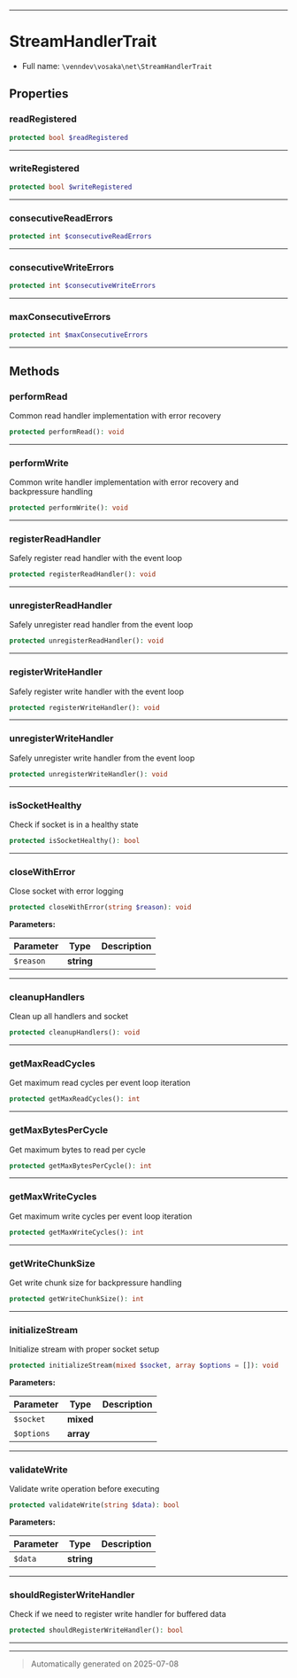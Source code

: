 ***

# StreamHandlerTrait





* Full name: `\venndev\vosaka\net\StreamHandlerTrait`



## Properties


### readRegistered



```php
protected bool $readRegistered
```






***

### writeRegistered



```php
protected bool $writeRegistered
```






***

### consecutiveReadErrors



```php
protected int $consecutiveReadErrors
```






***

### consecutiveWriteErrors



```php
protected int $consecutiveWriteErrors
```






***

### maxConsecutiveErrors



```php
protected int $maxConsecutiveErrors
```






***

## Methods


### performRead

Common read handler implementation with error recovery

```php
protected performRead(): void
```












***

### performWrite

Common write handler implementation with error recovery and backpressure handling

```php
protected performWrite(): void
```












***

### registerReadHandler

Safely register read handler with the event loop

```php
protected registerReadHandler(): void
```












***

### unregisterReadHandler

Safely unregister read handler from the event loop

```php
protected unregisterReadHandler(): void
```












***

### registerWriteHandler

Safely register write handler with the event loop

```php
protected registerWriteHandler(): void
```












***

### unregisterWriteHandler

Safely unregister write handler from the event loop

```php
protected unregisterWriteHandler(): void
```












***

### isSocketHealthy

Check if socket is in a healthy state

```php
protected isSocketHealthy(): bool
```












***

### closeWithError

Close socket with error logging

```php
protected closeWithError(string $reason): void
```








**Parameters:**

| Parameter | Type | Description |
|-----------|------|-------------|
| `$reason` | **string** |  |





***

### cleanupHandlers

Clean up all handlers and socket

```php
protected cleanupHandlers(): void
```












***

### getMaxReadCycles

Get maximum read cycles per event loop iteration

```php
protected getMaxReadCycles(): int
```












***

### getMaxBytesPerCycle

Get maximum bytes to read per cycle

```php
protected getMaxBytesPerCycle(): int
```












***

### getMaxWriteCycles

Get maximum write cycles per event loop iteration

```php
protected getMaxWriteCycles(): int
```












***

### getWriteChunkSize

Get write chunk size for backpressure handling

```php
protected getWriteChunkSize(): int
```












***

### initializeStream

Initialize stream with proper socket setup

```php
protected initializeStream(mixed $socket, array $options = []): void
```








**Parameters:**

| Parameter | Type | Description |
|-----------|------|-------------|
| `$socket` | **mixed** |  |
| `$options` | **array** |  |





***

### validateWrite

Validate write operation before executing

```php
protected validateWrite(string $data): bool
```








**Parameters:**

| Parameter | Type | Description |
|-----------|------|-------------|
| `$data` | **string** |  |





***

### shouldRegisterWriteHandler

Check if we need to register write handler for buffered data

```php
protected shouldRegisterWriteHandler(): bool
```












***

***
> Automatically generated on 2025-07-08


